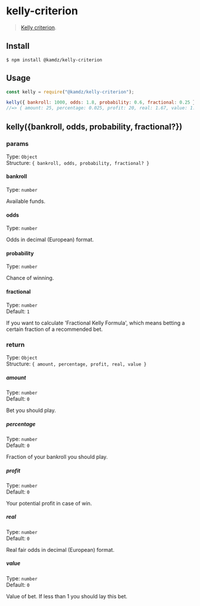 # kelly-criterion

> [Kelly criterion](https://en.wikipedia.org/wiki/Kelly_criterion).

## Install

```
$ npm install @kamdz/kelly-criterion
```

## Usage

```js
const kelly = require("@kamdz/kelly-criterion");

kelly({ bankroll: 1000, odds: 1.8, probability: 0.6, fractional: 0.25 });
//=> { amount: 25, percentage: 0.025, profit: 20, real: 1.67, value: 1.08 }
```

## kelly({bankroll, odds, probability, fractional?})

### params

Type: `Object`\
Structure: `{ bankroll, odds, probability, fractional? }`

#### bankroll

Type: `number`

Available funds.

#### odds

Type: `number`

Odds in decimal (European) format.

#### probability

Type: `number`

Chance of winning.

#### fractional

Type: `number`\
Default: `1`

If you want to calculate 'Fractional Kelly Formula', which means betting a certain fraction of a recommended bet.

### return

Type: `Object`\
Structure: `{ amount, percentage, profit, real, value }`

##### amount

Type: `number`\
Default: `0`

Bet you should play.

##### percentage

Type: `number`\
Default: `0`

Fraction of your bankroll you should play.

##### profit

Type: `number`\
Default: `0`

Your potential profit in case of win.

##### real

Type: `number`\
Default: `0`

Real fair odds in decimal (European) format.

##### value

Type: `number`\
Default: `0`

Value of bet. If less than 1 you should lay this bet.
